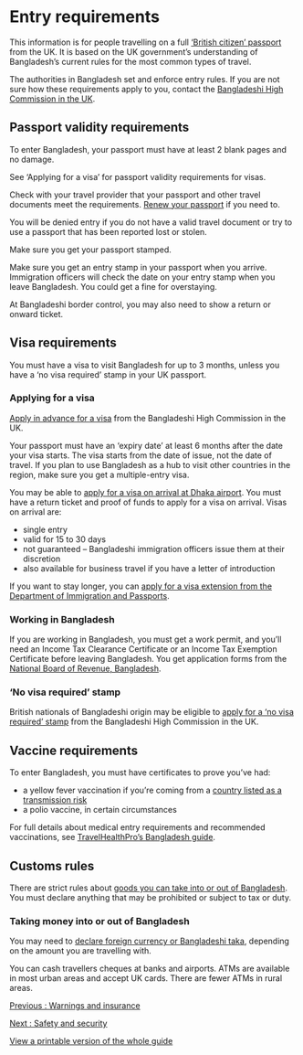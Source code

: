 # Entry requirements

This information is for people travelling on a full [‘British citizen’ passport](https://www.gov.uk/types-of-british-nationality) from the UK. It is based on the UK government’s understanding of Bangladesh’s current rules for the most common types of travel.

The authorities in Bangladesh set and enforce entry rules. If you are not sure how these requirements apply to you, contact the [Bangladeshi High Commission in the UK](https://bhclondon.org.uk/).

## Passport validity requirements

To enter Bangladesh, your passport must have at least 2 blank pages and no damage.

See ‘Applying for a visa’ for passport validity requirements for visas.

Check with your travel provider that your passport and other travel documents meet the requirements. [Renew your passport](https://www.gov.uk/renew-adult-passport/renew) if you need to.

You will be denied entry if you do not have a valid travel document or try to use a passport that has been reported lost or stolen.

Make sure you get your passport stamped.

Make sure you get an entry stamp in your passport when you arrive. Immigration officers will check the date on your entry stamp when you leave Bangladesh. You could get a fine for overstaying.

At Bangladeshi border control, you may also need to show a return or onward ticket.

## Visa requirements

You must have a visa to visit Bangladesh for up to 3 months, unless you have a ‘no visa required’ stamp in your UK passport.

### Applying for a visa

[Apply in advance for a visa](https://bhclondon.org.uk/visa) from the Bangladeshi High Commission in the UK.

Your passport must have an ‘expiry date’ at least 6 months after the date your visa starts. The visa starts from the date of issue, not the date of travel. If you plan to use Bangladesh as a hub to visit other countries in the region, make sure you get a multiple-entry visa.

You may be able to [apply for a visa on arrival at Dhaka airport](https://bhclondon.org.uk/visa-on-arrival). You must have a return ticket and proof of funds to apply for a visa on arrival. Visas on arrival are:

* single entry
* valid for 15 to 30 days
* not guaranteed – Bangladeshi immigration officers issue them at their discretion
* also available for business travel if you have a letter of introduction

If you want to stay longer, you can [apply for a visa extension from the Department of Immigration and Passports](https://dip.gov.bd/).

### Working in Bangladesh

If you are working in Bangladesh, you must get a work permit, and you’ll need an Income Tax Clearance Certificate or an Income Tax Exemption Certificate before leaving Bangladesh. You get application forms from the [National Board of Revenue, Bangladesh](https://nbr.gov.bd/form/income-tax/eng).

### ‘No visa required’ stamp

British nationals of Bangladeshi origin may be eligible to [apply for a ‘no visa required’ stamp](https://bhclondon.org.uk/no-visa-required-old) from the Bangladeshi High Commission in the UK.

## Vaccine requirements

To enter Bangladesh, you must have certificates to prove you’ve had:

* a yellow fever vaccination if you’re coming from a [country listed as a transmission risk](https://nathnacyfzone.org.uk/factsheet/65/countries-with-risk-of-yellow-fever-transmission)
* a polio vaccine, in certain circumstances

For full details about medical entry requirements and recommended vaccinations, see [TravelHealthPro’s Bangladesh guide](https://travelhealthpro.org.uk/country/22/bangladesh#Vaccine_Recommendations).

## Customs rules

There are strict rules about [goods you can take into or out of Bangladesh](http://bangladeshcustoms.gov.bd/legislation/travelers_info). You must declare anything that may be prohibited or subject to tax or duty.

### Taking money into or out of Bangladesh

You may need to [declare foreign currency or Bangladeshi taka](http://bangladeshcustoms.gov.bd/relevant/foreign_currency_declaration_form), depending on the amount you are travelling with.

You can cash travellers cheques at banks and airports. ATMs are available in most urban areas and accept UK cards. There are fewer ATMs in rural areas.

[Previous
:
Warnings and insurance](/foreign-travel-advice/bangladesh)

[Next
:
Safety and security](/foreign-travel-advice/bangladesh/safety-and-security)

[View a printable version of the whole guide](/foreign-travel-advice/bangladesh/print)
